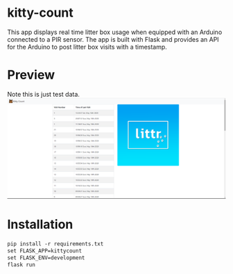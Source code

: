 # kitty-count
This app displays real time litter box usage when equipped with an Arduino connected to a PIR sensor.  The app is built with Flask and provides an API for the Arduino to post litter box visits with a timestamp.

# Preview
Note this is just test data.
![alt text](https://github.com/diepholz/kitty-count/blob/main/kitty-count/demo.PNG?raw=true)


# Installation
```
pip install -r requirements.txt
set FLASK_APP=kittycount
set FLASK_ENV=development
flask run
```
